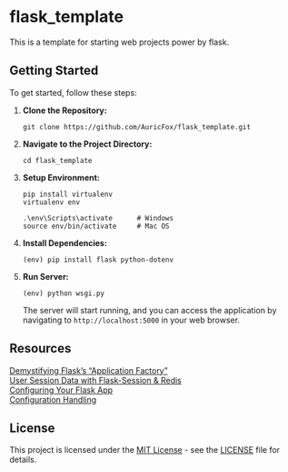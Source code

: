# flask_template

This is a template for starting web projects power by flask.

## Getting Started

To get started, follow these steps:

1. **Clone the Repository:**
    ```
    git clone https://github.com/AuricFox/flask_template.git
    ```

2. **Navigate to the Project Directory:**
    ```
    cd flask_template
    ```

3. **Setup Environment:**
    ```
    pip install virtualenv  
    virtualenv env

    .\env\Scripts\activate      # Windows
    source env/bin/activate     # Mac OS
    ```

4. **Install Dependencies:**
    ```
    (env) pip install flask python-dotenv
    ```

5. **Run Server:**
    ```
    (env) python wsgi.py
    ```

    The server will start running, and you can access the application by navigating to `http://localhost:5000` in your web browser.

## Resources

[Demystifying Flask’s “Application Factory”](https://hackersandslackers.com/flask-application-factory/)  
[User Session Data with Flask-Session & Redis](https://hackersandslackers.com/flask-user-sessions-and-redis/)  
[Configuring Your Flask App](https://hackersandslackers.com/configure-flask-applications/)  
[Configuration Handling](https://flask.palletsprojects.com/en/3.0.x/config/#configuration-handling)

## License

This project is licensed under the [MIT License](https://opensource.org/licenses/MIT) - see the [LICENSE](LICENSE) file for details.
